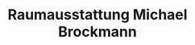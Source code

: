 ---
title: "Raumausstattung Michael Brockmann"
url: /schlangen/raumausstattung-michael-brockmann/
shop: Raumausstattung
---